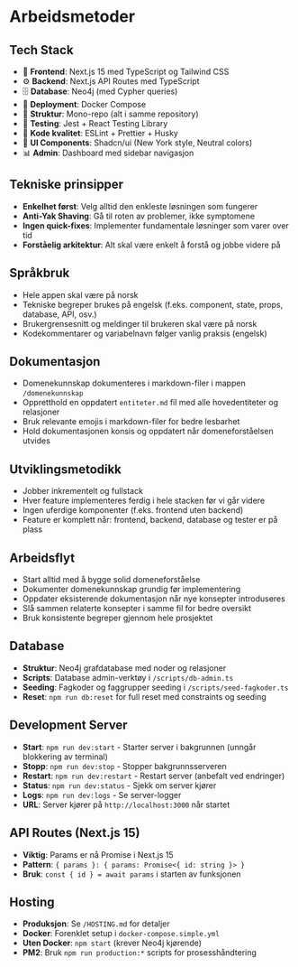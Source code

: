 # Arbeidsmetoder

## Tech Stack

- 🎨 **Frontend**: Next.js 15 med TypeScript og Tailwind CSS
- ⚙️ **Backend**: Next.js API Routes med TypeScript
- 🗄️ **Database**: Neo4j (med Cypher queries)
- 🐳 **Deployment**: Docker Compose
- 📁 **Struktur**: Mono-repo (alt i samme repository)
- 🧪 **Testing**: Jest + React Testing Library
- 📝 **Kode kvalitet**: ESLint + Prettier + Husky
- 🎨 **UI Components**: Shadcn/ui (New York style, Neutral colors)
- 📊 **Admin**: Dashboard med sidebar navigasjon

## Tekniske prinsipper

- **Enkelhet først**: Velg alltid den enkleste løsningen som fungerer
- **Anti-Yak Shaving**: Gå til roten av problemer, ikke symptomene
- **Ingen quick-fixes**: Implementer fundamentale løsninger som varer over tid
- **Forståelig arkitektur**: Alt skal være enkelt å forstå og jobbe videre på

## Språkbruk

- Hele appen skal være på norsk
- Tekniske begreper brukes på engelsk (f.eks. component, state, props, database, API, osv.)
- Brukergrensesnitt og meldinger til brukeren skal være på norsk
- Kodekommentarer og variabelnavn følger vanlig praksis (engelsk)

## Dokumentasjon

- Domenekunnskap dokumenteres i markdown-filer i mappen `/domenekunnskap`
- Oppretthold en oppdatert `entiteter.md` fil med alle hovedentiteter og relasjoner
- Bruk relevante emojis i markdown-filer for bedre lesbarhet
- Hold dokumentasjonen konsis og oppdatert når domeneforståelsen utvides

## Utviklingsmetodikk

- Jobber inkrementelt og fullstack
- Hver feature implementeres ferdig i hele stacken før vi går videre
- Ingen uferdige komponenter (f.eks. frontend uten backend)
- Feature er komplett når: frontend, backend, database og tester er på plass

## Arbeidsflyt

- Start alltid med å bygge solid domeneforståelse
- Dokumenter domenekunnskap grundig før implementering
- Oppdater eksisterende dokumentasjon når nye konsepter introduseres
- Slå sammen relaterte konsepter i samme fil for bedre oversikt
- Bruk konsistente begreper gjennom hele prosjektet

## Database

- **Struktur**: Neo4j grafdatabase med noder og relasjoner
- **Scripts**: Database admin-verktøy i `/scripts/db-admin.ts`
- **Seeding**: Fagkoder og faggrupper seeding i `/scripts/seed-fagkoder.ts`
- **Reset**: `npm run db:reset` for full reset med constraints og seeding

## Development Server

- **Start**: `npm run dev:start` - Starter server i bakgrunnen (unngår blokkering av terminal)
- **Stopp**: `npm run dev:stop` - Stopper bakgrunnsserveren
- **Restart**: `npm run dev:restart` - Restart server (anbefalt ved endringer)
- **Status**: `npm run dev:status` - Sjekk om server kjører
- **Logs**: `npm run dev:logs` - Se server-logger
- **URL**: Server kjører på `http://localhost:3000` når startet

## API Routes (Next.js 15)

- **Viktig**: Params er nå Promise i Next.js 15
- **Pattern**: `{ params }: { params: Promise<{ id: string }> }`
- **Bruk**: `const { id } = await params` i starten av funksjonen

## Hosting

- **Produksjon**: Se `/HOSTING.md` for detaljer
- **Docker**: Forenklet setup i `docker-compose.simple.yml`
- **Uten Docker**: `npm start` (krever Neo4j kjørende)
- **PM2**: Bruk `npm run production:*` scripts for prosesshåndtering
